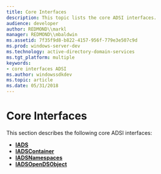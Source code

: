 ```yaml
---
title: Core Interfaces
description: This topic lists the core ADSI interfaces.
audience: developer
author: REDMOND\\markl
manager: REDMOND\\mbaldwin
ms.assetid: 7f35f9d8-b822-4157-956f-779e3e507c9d
ms.prod: windows-server-dev
ms.technology: active-directory-domain-services
ms.tgt_platform: multiple
keywords:
- core interfaces ADSI
ms.author: windowssdkdev
ms.topic: article
ms.date: 05/31/2018
---
```


# Core Interfaces

This section describes the following core ADSI interfaces:

-   [**IADS**](/windows/desktop/api/Iads/nn-iads-iads)
-   [**IADSContainer**](/windows/desktop/api/Iads/nn-iads-iadscontainer)
-   [**IADSNamespaces**](/windows/desktop/api/Iads/nn-iads-iadsnamespaces)
-   [**IADSOpenDSObject**](/windows/desktop/api/Iads/nn-iads-iadsopendsobject)

 

 




